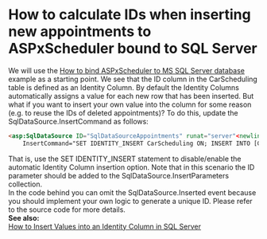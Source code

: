 # How to calculate IDs when inserting new appointments to ASPxScheduler bound to SQL Server


<p>We will use the <a href="https://www.devexpress.com/Support/Center/p/E215">How to bind ASPxScheduler to MS SQL Server database</a> example as a starting point. We see that the ID column in the CarScheduling table is defined as an Identity Column. By default the Identity Columns automatically assigns a value for each new row that has been inserted. But what if you want to insert your own value into the column for some reason (e.g. to reuse the IDs of deleted appointments)? To do this, update the SqlDataSource.InsertCommand as follows:<br />


```aspx
<asp:SqlDataSource ID="SqlDataSourceAppointments" runat="server"<newline/>
    InsertCommand="SET IDENTITY_INSERT CarScheduling ON; INSERT INTO [CarScheduling] (ID, ...) VALUES (@ID, ...); SET IDENTITY_INSERT CarScheduling OFF;" ...<newline/>

```

That is, use the SET IDENTITY_INSERT statement to disable/enable the automatic Identity Column insertion option. Note that in this scenario the ID parameter should be added to the SqlDataSource.InsertParameters collection.<br />
In the code behind you can omit the SqlDataSource.Inserted event because you should implement your own logic to generate a unique ID. Please refer to the source code for more details.<br />
<strong>See also:</strong><br />
<a href="http://www.sqlteam.com/article/how-to-insert-values-into-an-identity-column-in-sql-server"><u></code>How to Insert Values into an Identity Column in SQL Server</u></a></p>

<br/>


